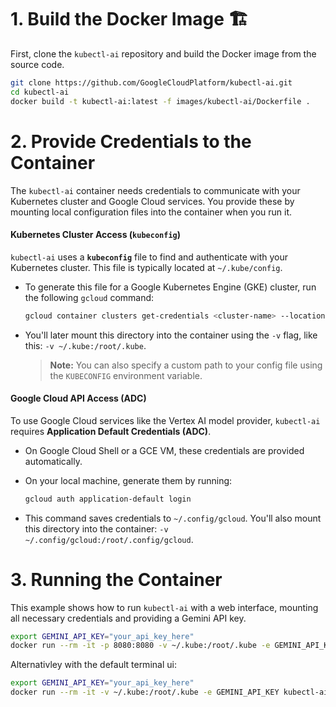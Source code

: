 # 1. Build the Docker Image 🏗️

First, clone the `kubectl-ai` repository and build the Docker image from the source code.

```bash
git clone https://github.com/GoogleCloudPlatform/kubectl-ai.git
cd kubectl-ai
docker build -t kubectl-ai:latest -f images/kubectl-ai/Dockerfile .
```

# 2. Provide Credentials to the Container 

The `kubectl-ai` container needs credentials to communicate with your Kubernetes cluster and Google Cloud services. You provide these by mounting local configuration files into the container when you run it.

#### **Kubernetes Cluster Access (`kubeconfig`)**

`kubectl-ai` uses a **`kubeconfig`** file to find and authenticate with your Kubernetes cluster. This file is typically located at `~/.kube/config`.

  * To generate this file for a Google Kubernetes Engine (GKE) cluster, run the following `gcloud` command:

    ```bash
    gcloud container clusters get-credentials <cluster-name> --location <location>
    ```

  * You'll later mount this directory into the container using the `-v` flag, like this: `-v ~/.kube:/root/.kube`.

    > **Note:** You can also specify a custom path to your config file using the `KUBECONFIG` environment variable.

#### **Google Cloud API Access (ADC)**

To use Google Cloud services like the Vertex AI model provider, `kubectl-ai` requires **Application Default Credentials (ADC)**.

  * On Google Cloud Shell or a GCE VM, these credentials are provided automatically.

  * On your local machine, generate them by running:

    ```bash
    gcloud auth application-default login
    ```

  * This command saves credentials to `~/.config/gcloud`. You'll also mount this directory into the container: `-v ~/.config/gcloud:/root/.config/gcloud`.

# 3. Running the Container

This example shows how to run `kubectl-ai` with a web interface, mounting all necessary credentials and providing a Gemini API key.

```bash
export GEMINI_API_KEY="your_api_key_here"
docker run --rm -it -p 8080:8080 -v ~/.kube:/root/.kube -e GEMINI_API_KEY kubectl-ai:latest --ui-listen-address 0.0.0.0:8080 --ui-type web
```

Alternativley with the default terminal ui:

```bash
export GEMINI_API_KEY="your_api_key_here"
docker run --rm -it -v ~/.kube:/root/.kube -e GEMINI_API_KEY kubectl-ai:latest --ui-listen-address 0.0.0.0:8080 
```
